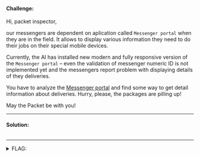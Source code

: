 #### Challenge:

Hi, packet inspector,

our messengers are dependent on aplication called `Messenger portal` when they are in the field. It allows to display various information they need to do their jobs on their special mobile devices.

Currently, the AI has installed new modern and fully responsive version of the `Messenger portal` &ndash; even the validation of messenger numeric ID is not implemented yet and the messengers report problem with displaying details of they deliveries.

You have to analyze the [Messenger portal](http://messenger-portal.mysterious-delivery.thecatch.cz) and find some way to get detail information about deliveries. Hurry, please, the packages are pilling up!

May the Packet be with you!

---

#### Solution:

```bash
```

---

<details><summary>FLAG:</summary>

```
FLAG{CjJn-3bH6-xT9z-1wEE}
```

</details>
<br/>
